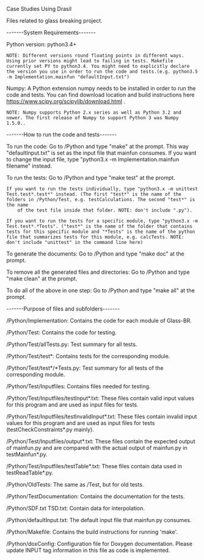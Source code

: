 Case Studies Using Drasil

Files related to glass breaking project.


-------System Requirements-------

Python version: python3.4+ 
    
    NOTE: Different versions round floating points in different ways. Using prior versions might lead to failing in tests. Makefile currently set PY to python3.4. You might need to explicitly declare the version you use in order to run the code and tests.(e.g. python3.5 -m Implementation.mainfun "defaultInput.txt")

Numpy: A Python extension numpy needs to be installed in order to run the code and tests. You can find download location and build instructions here https://www.scipy.org/scipylib/download.html .
    
    NOTE: Numpy supports Python 2.x series as well as Python 3.2 and newer. The first release of Numpy to support Python 3 was Numpy 1.5.0..


-------How to run the code and tests-------

To run the code: Go to /Python and type "make" at the prompt. This way "defaultInput.txt" is set as the input file that mainfun consumes. If you want to change the input file, type "python3.x -m Implementation.mainfun filename" instead.
                           
To run the tests: Go to /Python and type "make test" at the prompt. 

    If you want to run the tests individually, type "python3.x -m unittest Test.test*.test*" instead. (The first "test*" is the name of the folders in /Python/Test, e.g. testCalculations. The second "test*" is  the name 
        of the test file inside that folder. NOTE: don't include ".py").

    If you want to run the tests for a specific module, type "python3.x -m Test.test*.*Tests". ("test*" is the name of the folder that contains tests for this specific module and "*Tests" is the name of the python file that summarizes tests for this module, e.g. calcTests. NOTE: don't include "unittest" in the command line here)

To generate the documents: Go to /Python and type "make doc" at the prompt.

To remove all the generated files and directories: Go to /Python and type "make clean" at the prompt.

To do all of the above in one step: Go to /Python and type "make all" at the prompt.

-------Purpose of files and subfolders-------

/Python/Implementation: Contains the code for each module of Glass-BR.

/Python/Test: Contains the code for testing.

/Python/Test/allTests.py: Test summary for all tests.

/Python/Test/test*: Contains tests for the corresponding module.

/Python/Test/test*/*Tests.py: Test summary for all tests of the corresponding module.

/Python/Test/Inputfiles: Contains files needed for testing.

/Python/Test/Inputfiles/testInput*.txt: These files contain valid input values for this program and are used as input files for tests.

/Python/Test/Inputfiles/testInvalidInput*.txt: These files contain invalid input values for this program and are used as input files for tests (testCheckConstraints*.py mainly).

/Python/Test/Inputfiles/output*.txt: These files contain the expected output of mainfun.py and are compared with the actual output of mainfun.py in testMainfun*.py.  

/Python/Test/Inputfiles/testTable*.txt: These files contain data used in testReadTable*.py.

/Python/OldTests: The same as /Test, but for old tests.

/Python/TestDocumentation: Contains the documentation for the tests.

/Python/SDF.txt TSD.txt: Contain data for interpolation.

/Python/defaultInput.txt: The default input file that mainfun.py consumes.

/Python/Makefile: Contains the build instructions for running 'make'.

/Python/doxConfig: Configuration file for Doxygen documentation. Please update INPUT tag information in this file as code is implemented. 

